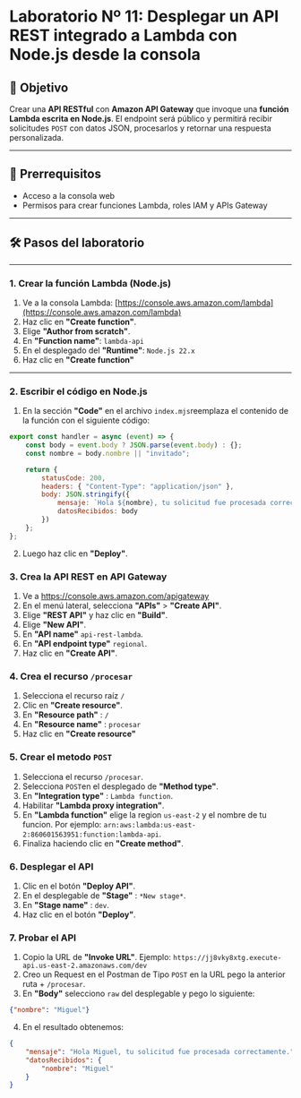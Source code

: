 # Laboratorio Nº 11: Desplegar un API REST integrado a Lambda con Node.js desde la consola

## 🎯 Objetivo

Crear una **API RESTful** con **Amazon API Gateway** que invoque una **función Lambda escrita en Node.js**. El endpoint será público y permitirá recibir solicitudes `POST` con datos JSON, procesarlos y retornar una respuesta personalizada.

---

## 🧰 Prerrequisitos

- Acceso a la consola web
- Permisos para crear funciones Lambda, roles IAM y APIs Gateway

---

## 🛠️ Pasos del laboratorio

---

### 1. Crear la función Lambda (Node.js)

1. Ve a la consola Lambda: [https://console.aws.amazon.com/lambda](https://console.aws.amazon.com/lambda)
2. Haz clic en **"Create function"**.
3. Elige **"Author from scratch"**.
4. En **"Function name"**: `lambda-api`
5. En el desplegado del **"Runtime"**: `Node.js 22.x`
6. Haz clic en **"Create function"**

---

### 2. Escribir el código en Node.js

1. En la sección **"Code"** en el archivo `index.mjs`reemplaza el contenido de la función con el siguiente código:
```javascript
export const handler = async (event) => {
    const body = event.body ? JSON.parse(event.body) : {};
    const nombre = body.nombre || "invitado";

    return {
        statusCode: 200,
        headers: { "Content-Type": "application/json" },
        body: JSON.stringify({
            mensaje: `Hola ${nombre}, tu solicitud fue procesada correctamente.`,
            datosRecibidos: body
        })
    };
};
```
2. Luego haz clic en **"Deploy"**.

### 3. Crea la API REST en API Gateway

1. Ve a https://console.aws.amazon.com/apigateway
2. En el menú lateral, selecciona **"APIs"** > **"Create API"**.
3. Elige **"REST API"** y haz clic en **"Build"**.
4. Elige **"New API"**.
5. En **"API name"** `api-rest-lambda`.
6. En **"API endpoint type"** `regional`.
7. Haz clic en **"Create API"**.

### 4. Crea el recurso `/procesar`

1. Selecciona el recurso raíz `/`
2. Clic en **"Create resource"**.
3. En **"Resource path"** : `/`
4. En **"Resource name"** : `procesar`
5. Haz clic en **"Create resource"**

### 5. Crear el metodo `POST`

1. Selecciona el recurso `/procesar`.
2. Selecciona `POST`en el desplegado de **"Method type"**.
3. En **"Integration type"** : `Lambda function`.
4. Habilitar **"Lambda proxy integration"**.
5. En **"Lambda function"** elige la region `us-east-2` y el nombre de tu funcion. Por ejemplo: `arn:aws:lambda:us-east-2:860601563951:function:lambda-api`.
6. Finaliza haciendo clic en **"Create method"**.

### 6. Desplegar el API

1. Clic en el botón **"Deploy API"**.
2. En el desplegable de **"Stage"** : `*New stage*`.
3. En **"Stage name"** : `dev`.
4. Haz clic en el botón **"Deploy"**.

### 7. Probar el API

1. Copio la URL de **"Invoke URL"**. Ejemplo: `https://jj8vky8xtg.execute-api.us-east-2.amazonaws.com/dev`
2. Creo un Request en el Postman de Tipo `POST` en la URL pego la anterior ruta + `/procesar`.
3. En **"Body"** selecciono `raw` del desplegable y pego lo siguiente:
```json
{"nombre": "Miguel"}
```
4. En el resultado obtenemos:
```json
{
    "mensaje": "Hola Miguel, tu solicitud fue procesada correctamente.",
    "datosRecibidos": {
        "nombre": "Miguel"
    }
}
```




